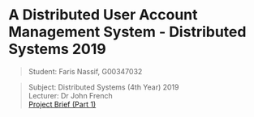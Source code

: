 # A Distributed User Account Management System - Distributed Systems 2019

> Student: Faris Nassif, G00347032

> Subject: Distributed Systems (4th Year) 2019<br>
> Lecturer: Dr John French<br>
> [Project Brief (Part 1)](https://learnonline.gmit.ie/pluginfile.php/119965/mod_assign/intro/Project2019_Part1.pdf)
